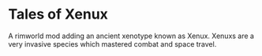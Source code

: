 # Tales of Xenux
A rimworld mod adding an ancient xenotype known as Xenux. Xenuxs are a very invasive species which mastered combat and space travel.
